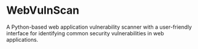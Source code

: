 # WebVulnScan
A Python-based web application vulnerability scanner with a user-friendly interface for identifying common security vulnerabilities in web applications.
